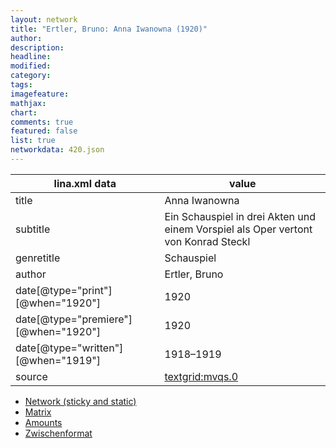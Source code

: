 ```yaml
---
layout: network
title: "Ertler, Bruno: Anna Iwanowna (1920)"
author:
description:
headline:
modified:
category:
tags:
imagefeature: 
mathjax: 
chart: 
comments: true
featured: false
list: true
networkdata: 420.json
---
```

lina.xml data  | value
------------- | -------------
title|Anna Iwanowna
subtitle|Ein Schauspiel in drei Akten und einem Vorspiel als Oper vertont von Konrad Steckl
genretitle|Schauspiel
author|Ertler, Bruno
date[@type="print"][@when="1920"]|1920
date[@type="premiere"][@when="1920"]|1920
date[@type="written"][@when="1919"]|1918–1919
source|[textgrid:mvqs.0](https://textgridlab.org/1.0/tgcrud-public/rest/textgrid:mvqs.0/data)



* [Network (sticky and static)](/linas/network420)
* [Matrix](/linas/matrix420)
* [Amounts](/linas/amount420)
* [Zwischenformat](/linas/lina420 )
